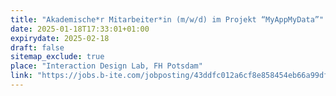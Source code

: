 ```yaml
---
title: "Akademische*r Mitarbeiter*in (m/w/d) im Projekt “MyAppMyData”"
date: 2025-01-18T17:33:01+01:00
expirydate: 2025-02-18
draft: false
sitemap_exclude: true
place: "Interaction Design Lab, FH Potsdam"
link: "https://jobs.b-ite.com/jobposting/43ddfc012a6cf8e858454eb66a99df00974e919d0"
---
```

